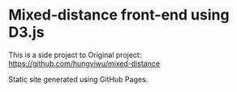 # Mixed-distance front-end using D3.js

This is a side project to
Original project: https://github.com/hungyiwu/mixed-distance

Static site generated using GitHub Pages.
